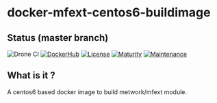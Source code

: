 # docker-mfext-centos6-buildimage

## Status (master branch)

![Drone CI](http://51.38.41.227:8000/api/badges/metwork-framework/docker-mfext-centos6-buildimage/status.svg)
[![DockerHub](https://img.shields.io/badge/docker%20hub-link-green.svg)](https://hub.docker.com/r/metwork/mfext-centos6-buildimage/)
[![License](https://img.shields.io/badge/license-BSD-blue.svg)]()
[![Maturity](https://img.shields.io/badge/maturity-beta-blue.svg)]()
[![Maintenance](https://img.shields.io/maintenance/yes/2018.svg)]()

## What is it ?

A centos6 based docker image to build metwork/mfext module.
